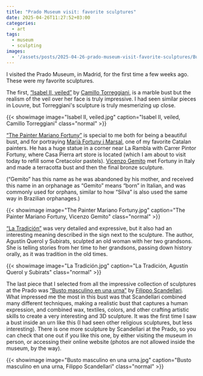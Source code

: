 ```yaml
---
title: "Prado Museum visit: favorite sculptures"
date: 2025-04-26T11:27:52+03:00
categories:
  - art
tags:
  - museum
  - sculpting
images:
  - '/assets/posts/2025-04-26-prado-museum-visit-favorite-sculptures/Busto masculino en una urna.jpg'
---
```


I visited the Prado Museum, in Madrid, for the first time a few weeks ago.
These were my favorite sculptures.

The first, [“Isabel II, veiled”](https://www.museodelprado.es/en/the-collection/art-work/isabel-ii-veiled/d51dff32-4043-4630-9539-d2d8e528222e)
by [Camillo Torreggiani](https://en.wikipedia.org/wiki/Camillo_Torreggiani),
is a marble bust but the realism of the veil over her face is truly impressive.
I had seen similar pieces in Louvre, but Torreggiani's sculpture is truly
mesmerizing up close.

{{< showimage image="Isabel II, veiled.jpg" caption="Isabel II, veiled, Camillo Torreggiani" class="normal" >}}

[“The Painter Mariano Fortuny”](https://www.museodelprado.es/en/the-collection/art-work/the-painter-mariano-fortuny/41cfdd7e-3b02-4ce6-b973-e4bf768e8414)
is special to me both for being a beautiful bust, and for portraying
[Marià Fortuny i Marsal](https://ca.wikipedia.org/wiki/Mari%C3%A0_Fortuny_i_Marsal),
one of my favorite Catalan painters. He has a huge statue in a corner
near La Rambla with Carrer Pintor Fortuny, where Casa Pierra art store
is located (which I am about to visit today to refill some Cretacolor pastels).
[Vicenzo Gemito](https://en.wikipedia.org/wiki/Vincenzo_Gemito) met Fortuny
in Italy and made a terracotta bust and then the final bronze sculpture.

(“Gemito” has this name as he was abandoned by his mother, and received
this name in an orphanage as “Gemito” means “born” in Italian, and was
commonly used for orphans, similar to how “Silva” is also used the same
way in Brazilian orphanages.)

{{< showimage image="The Painter Mariano Fortuny.jpg" caption="The Painter Mariano Fortuny, Vicenzo Gemito" class="normal" >}}

[“La Tradición”](https://www.museodelprado.es/coleccion/obra-de-arte/la-tradicion/5e34e2ca-27c3-4ab3-bb45-6bd615440b11)
was very detailed and expressive, but it also had an interesting
meaning described in the sign next to the sculpture. The author,
Agustín Querol y Subirats, sculpted an old woman with her two grandsons.
She is telling stories from her time to her grandsons, passing down
history orally, as it was tradition in the old times.

{{< showimage image="La Tradición.jpg" caption="La Tradición, Agustín Querol y Subirats" class="normal" >}}

The last piece that I selected from all the impressive collection of sculptures
at the Prado was [“Busto masculino en una urna”](https://www.museodelprado.es/coleccion/obra-de-arte/busto-masculino-en-una-urna/fff97090-e9a8-452b-b9de-afebf9b092f0)
by [Filippo Scandellari](https://it.wikipedia.org/wiki/Filippo_Scandellari). What
impressed me the most in this bust was that Scandellari combined many different
techniques, making a realistic bust that captures a human expression, and
combined wax, textiles, colors, and other crafting artistic skills to create
a very interesting and 3D sculpture. It was the first time I saw a bust
inside an urn like this (I had seen other religious sculptures, but less
interesting). There is one more sculpture by Scandellari at the Prado, so
you can check that one out if you like this one, by either visiting the
museum in person, or accessing their online website (photos are not
allowed inside the museum, by the way).

{{< showimage image="Busto masculino en una urna.jpg" caption="Busto masculino en una urna, Filippo Scandellari" class="normal" >}}
